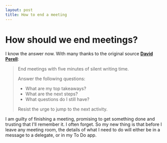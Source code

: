 ```yaml
---
layout: post
title: How to end a meeting
---
```


# How should we end meetings?

I know the answer now. With many thanks to the original source **[David Perell](https://twitter.com/david_perell/status/1280649978835132418)**:

>End meetings with five minutes of silent writing time.
>
>Answer the following questions:
> * What are my top takeaways?
> * What are the next steps?
> * What questions do I still have?
>
>Resist the urge to jump to the next activity.

I am guilty of finishing a meeting, promising to get something done and trusting that I'll remember it. I often forget. So my new thing is that before I leave any meeting room, the details of what I need to do will either be in a message to a delegate, or in my To Do app.
